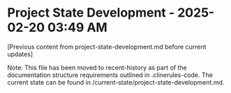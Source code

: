 # Project State Development - 2025-02-20 03:49 AM

[Previous content from project-state-development.md before current updates]

Note: This file has been moved to recent-history as part of the documentation structure requirements outlined in .clinerules-code. The current state can be found in /current-state/project-state-development.md.